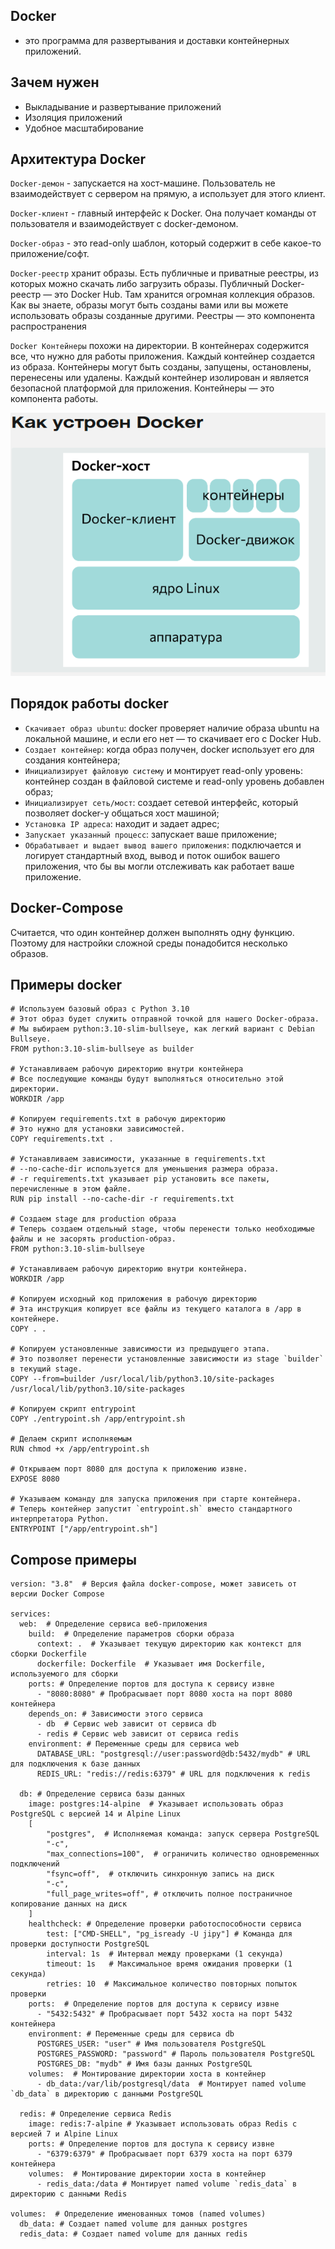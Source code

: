 ## Docker
- это программа для развертывания и доставки контейнерных приложений.

## Зачем нужен
- Выкладывание и развертывание приложений
- Изоляция приложений
- Удобное масштабирование

## Архитектура Docker
`Docker-демон` - запускается на хост-машине. Пользователь не взаимодействует с сервером на прямую, а использует для этого клиент.

`Docker-клиент` - главный интерфейс к Docker. Она получает команды от пользователя и взаимодействует с docker-демоном.

`Docker-образ` - это read-only шаблон, который содержит в себе какое-то приложение/софт.

`Docker-реестр` хранит образы. Есть публичные и приватные реестры, из которых можно скачать либо загрузить образы. Публичный Docker-реестр — это Docker Hub. Там хранится огромная коллекция образов. Как вы знаете, образы могут быть созданы вами или вы можете использовать образы созданные другими. Реестры — это компонента распространения

`Docker Контейнеры` похожи на директории. В контейнерах содержится все, что нужно для работы приложения. Каждый контейнер создается из образа. Контейнеры могут быть созданы, запущены, остановлены, перенесены или удалены. Каждый контейнер изолирован и является безопасной платформой для приложения. Контейнеры — это компонента работы.

![alt text](image.png)

## Порядок работы docker
- `Cкачивает образ ubuntu`: docker проверяет наличие образа ubuntu на локальной машине, и если его нет — то скачивает его с Docker Hub.
- `Cоздает контейнер`: когда образ получен, docker использует его для создания контейнера;
- `Инициализирует файловую систему` и монтирует read-only уровень: контейнер создан в файловой системе и read-only уровень добавлен образ;
- `Инициализирует сеть/мост`: создает сетевой интерфейс, который позволяет docker-у общаться хост машиной;
- `Установка IP адреса`: находит и задает адрес;
- `Запускает указанный процесс`: запускает ваше приложение;
- `Обрабатывает и выдает вывод вашего приложения`: подключается и логирует стандартный вход, вывод и поток ошибок вашего приложения, что бы вы могли отслеживать как работает ваше приложение.

## Docker-Compose

Считается, что один контейнер должен выполнять одну функцию. Поэтому для настройки сложной среды понадобится несколько образов.


## Примеры docker

```docker
# Используем базовый образ с Python 3.10
# Этот образ будет служить отправной точкой для нашего Docker-образа.
# Мы выбираем python:3.10-slim-bullseye, как легкий вариант с Debian Bullseye.
FROM python:3.10-slim-bullseye as builder

# Устанавливаем рабочую директорию внутри контейнера
# Все последующие команды будут выполняться относительно этой директории.
WORKDIR /app

# Копируем requirements.txt в рабочую директорию
# Это нужно для установки зависимостей.
COPY requirements.txt .

# Устанавливаем зависимости, указанные в requirements.txt
# --no-cache-dir используется для уменьшения размера образа.
# -r requirements.txt указывает pip установить все пакеты, перечисленные в этом файле.
RUN pip install --no-cache-dir -r requirements.txt

# Создаем stage для production образа
# Теперь создаем отдельный stage, чтобы перенести только необходимые файлы и не засорять production-образ.
FROM python:3.10-slim-bullseye

# Устанавливаем рабочую директорию внутри контейнера.
WORKDIR /app

# Копируем исходный код приложения в рабочую директорию
# Эта инструкция копирует все файлы из текущего каталога в /app в контейнере.
COPY . .

# Копируем установленные зависимости из предыдущего этапа.
# Это позволяет перенести установленные зависимости из stage `builder` в текущий stage.
COPY --from=builder /usr/local/lib/python3.10/site-packages /usr/local/lib/python3.10/site-packages

# Копируем скрипт entrypoint
COPY ./entrypoint.sh /app/entrypoint.sh

# Делаем скрипт исполняемым
RUN chmod +x /app/entrypoint.sh

# Открываем порт 8080 для доступа к приложению извне.
EXPOSE 8080

# Указываем команду для запуска приложения при старте контейнера.
# Теперь контейнер запустит `entrypoint.sh` вместо стандартного интерпретатора Python.
ENTRYPOINT ["/app/entrypoint.sh"]
```

## Compose примеры

```docker
version: "3.8"  # Версия файла docker-compose, может зависеть от версии Docker Compose

services:
  web:  # Определение сервиса веб-приложения
    build:  # Определение параметров сборки образа
      context: .  # Указывает текущую директорию как контекст для сборки Dockerfile
      dockerfile: Dockerfile  # Указывает имя Dockerfile, используемого для сборки
    ports: # Определение портов для доступа к сервису извне
      - "8080:8080" # Пробрасывает порт 8080 хоста на порт 8080 контейнера
    depends_on: # Зависимости этого сервиса
      - db  # Сервис web зависит от сервиса db
      - redis # Сервис web зависит от сервиса redis
    environment: # Переменные среды для сервиса web
      DATABASE_URL: "postgresql://user:password@db:5432/mydb" # URL для подключения к базе данных
      REDIS_URL: "redis://redis:6379" # URL для подключения к redis

  db: # Определение сервиса базы данных
    image: postgres:14-alpine  # Указывает использовать образ PostgreSQL с версией 14 и Alpine Linux
    [
        "postgres",  # Исполняемая команда: запуск сервера PostgreSQL
        "-c",        
        "max_connections=100",  # ограничить количество одновременных подключений
        "fsync=off",  # отключить синхронную запись на диск 
        "-c",  
        "full_page_writes=off", # отключить полное постраничное копирование данных на диск
    ]
    healthcheck: # Определение проверки работоспособности сервиса
        test: ["CMD-SHELL", "pg_isready -U jipy"] # Команда для проверки доступности PostgreSQL
        interval: 1s  # Интервал между проверками (1 секунда)
        timeout: 1s   # Максимальное время ожидания проверки (1 секунда)
        retries: 10  # Максимальное количество повторных попыток проверки
    ports:  # Определение портов для доступа к сервису извне
      - "5432:5432" # Пробрасывает порт 5432 хоста на порт 5432 контейнера
    environment: # Переменные среды для сервиса db
      POSTGRES_USER: "user" # Имя пользователя PostgreSQL
      POSTGRES_PASSWORD: "password" # Пароль пользователя PostgreSQL
      POSTGRES_DB: "mydb" # Имя базы данных PostgreSQL
    volumes:  # Монтирование директории хоста в контейнер
      - db_data:/var/lib/postgresql/data  # Монтирует named volume `db_data` в директорию с данными PostgreSQL

  redis: # Определение сервиса Redis
    image: redis:7-alpine # Указывает использовать образ Redis с версией 7 и Alpine Linux
    ports: # Определение портов для доступа к сервису извне
      - "6379:6379" # Пробрасывает порт 6379 хоста на порт 6379 контейнера
    volumes:  # Монтирование директории хоста в контейнер
      - redis_data:/data # Монтирует named volume `redis_data` в директорию с данными Redis

volumes:  # Определение именованных томов (named volumes)
  db_data: # Создает named volume для данных postgres
  redis_data: # Создает named volume для данных redis
```